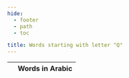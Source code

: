```yaml
---
hide:
  - footer
  - path
  - toc

title: Words starting with letter "Q"
---
```


|  | Words in Arabic |
| ---- | ---- |